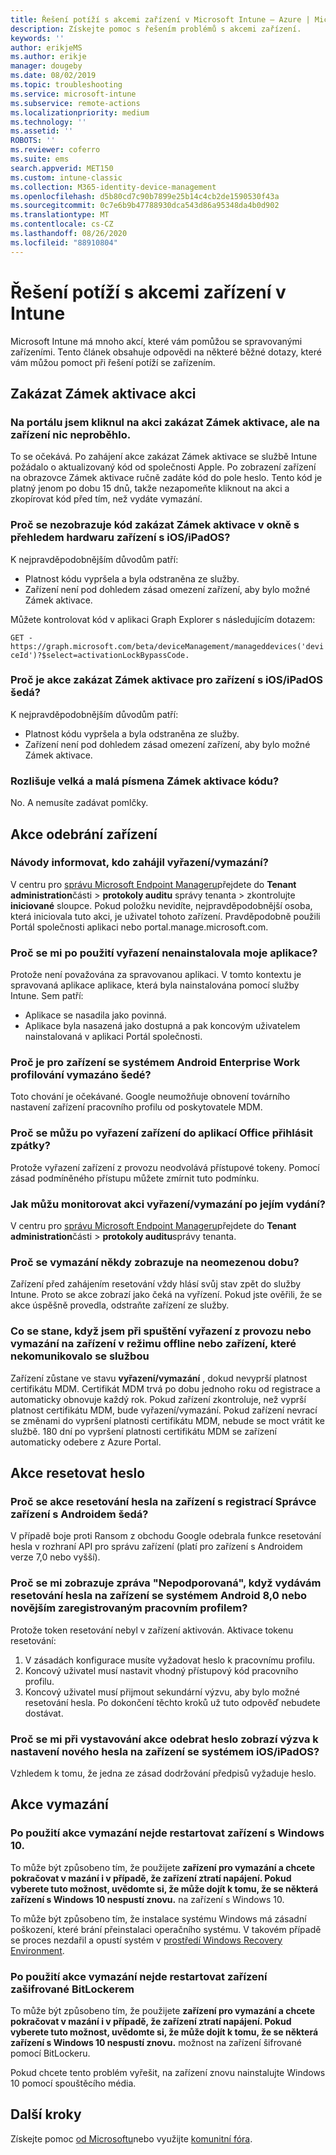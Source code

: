 ```yaml
---
title: Řešení potíží s akcemi zařízení v Microsoft Intune – Azure | Microsoft Docs
description: Získejte pomoc s řešením problémů s akcemi zařízení.
keywords: ''
author: erikjeMS
ms.author: erikje
manager: dougeby
ms.date: 08/02/2019
ms.topic: troubleshooting
ms.service: microsoft-intune
ms.subservice: remote-actions
ms.localizationpriority: medium
ms.technology: ''
ms.assetid: ''
ROBOTS: ''
ms.reviewer: coferro
ms.suite: ems
search.appverid: MET150
ms.custom: intune-classic
ms.collection: M365-identity-device-management
ms.openlocfilehash: d5b80cd7c90b7899e25b14c4cb2de1590530f43a
ms.sourcegitcommit: 0c7e6b9b47788930dca543d86a95348da4b0d902
ms.translationtype: MT
ms.contentlocale: cs-CZ
ms.lasthandoff: 08/26/2020
ms.locfileid: "88910804"
---
```

# <a name="troubleshoot-device-actions-in-intune"></a>Řešení potíží s akcemi zařízení v Intune

Microsoft Intune má mnoho akcí, které vám pomůžou se spravovanými zařízeními. Tento článek obsahuje odpovědi na některé běžné dotazy, které vám můžou pomoct při řešení potíží se zařízením.

## <a name="disable-activation-lock-action"></a>Zakázat Zámek aktivace akci

### <a name="i-clicked-the-disable-activation-lock-action-in-the-portal-but-nothing-happened-on-the-device"></a>Na portálu jsem kliknul na akci zakázat Zámek aktivace, ale na zařízení nic neproběhlo.
To se očekává. Po zahájení akce zakázat Zámek aktivace se službě Intune požádalo o aktualizovaný kód od společnosti Apple. Po zobrazení zařízení na obrazovce Zámek aktivace ručně zadáte kód do pole heslo. Tento kód je platný jenom po dobu 15 dnů, takže nezapomeňte kliknout na akci a zkopírovat kód před tím, než vydáte vymazání.

### <a name="why-dont-i-see-the-disable-activation-lock-code-in-the-hardware-overview-blade-of-my-iosipados-device"></a>Proč se nezobrazuje kód zakázat Zámek aktivace v okně s přehledem hardwaru zařízení s iOS/iPadOS?
K nejpravděpodobnějším důvodům patří:
- Platnost kódu vypršela a byla odstraněna ze služby.
- Zařízení není pod dohledem zásad omezení zařízení, aby bylo možné Zámek aktivace.

Můžete kontrolovat kód v aplikaci Graph Explorer s následujícím dotazem:

```GET - https://graph.microsoft.com/beta/deviceManagement/manageddevices('deviceId')?$select=activationLockBypassCode.```

### <a name="why-is-the-disable-activation-lock-action-greyed-out-for-my-iosipados-device"></a>Proč je akce zakázat Zámek aktivace pro zařízení s iOS/iPadOS šedá?
K nejpravděpodobnějším důvodům patří: 
- Platnost kódu vypršela a byla odstraněna ze služby.
- Zařízení není pod dohledem zásad omezení zařízení, aby bylo možné Zámek aktivace.

### <a name="is-the-disable-activation-lock-code-case-sensitive"></a>Rozlišuje velká a malá písmena Zámek aktivace kódu?
No. A nemusíte zadávat pomlčky.

## <a name="remove-devices-action"></a>Akce odebrání zařízení

### <a name="how-do-i-tell-who-started-a-retirewipe"></a>Návody informovat, kdo zahájil vyřazení/vymazání?
V centru pro [správu Microsoft Endpoint Manageru](https://go.microsoft.com/fwlink/?linkid=2109431)přejdete do **Tenant administration**části  >  **protokoly auditu** správy tenanta > zkontrolujte **iniciované** sloupce.
Pokud položku nevidíte, nejpravděpodobnější osoba, která iniciovala tuto akci, je uživatel tohoto zařízení. Pravděpodobně použili Portál společnosti aplikaci nebo portal.manage.microsoft.com.

### <a name="why-wasnt-my-application-uninstalled-after-using-retire"></a>Proč se mi po použití vyřazení nenainstalovala moje aplikace?
Protože není považována za spravovanou aplikaci. V tomto kontextu je spravovaná aplikace aplikace, která byla nainstalována pomocí služby Intune. Sem patří:
- Aplikace se nasadila jako povinná.
- Aplikace byla nasazená jako dostupná a pak koncovým uživatelem nainstalovaná v aplikaci Portál společnosti.

### <a name="why-is-wipe-grayed-out-for-android-enterprise-work-profile-devices"></a>Proč je pro zařízení se systémem Android Enterprise Work profilování vymazáno šedé?
Toto chování je očekávané. Google neumožňuje obnovení továrního nastavení zařízení pracovního profilu od poskytovatele MDM.

### <a name="why-can-i-sign-back-into-my-office-apps-after-my-device-was-retired"></a>Proč se můžu po vyřazení zařízení do aplikací Office přihlásit zpátky?
Protože vyřazení zařízení z provozu neodvolává přístupové tokeny. Pomocí zásad podmíněného přístupu můžete zmírnit tuto podmínku.

### <a name="how-can-i-monitor-a-retirewipe-action-after-it-was-issued"></a>Jak můžu monitorovat akci vyřazení/vymazání po jejím vydání?
V centru pro [správu Microsoft Endpoint Manageru](https://go.microsoft.com/fwlink/?linkid=2109431)přejdete do **Tenant administration**části  >  **protokoly auditu**správy tenanta.

### <a name="why-do-wipes-sometimes-show-as-pending-indefinitely"></a>Proč se vymazání někdy zobrazuje na neomezenou dobu?
Zařízení před zahájením resetování vždy hlásí svůj stav zpět do služby Intune. Proto se akce zobrazí jako čeká na vyřízení. Pokud jste ověřili, že se akce úspěšně provedla, odstraňte zařízení ze služby.

### <a name="what-happens-if-i-start-a-retirewipe-on-an-offline-device-or-a-device-that-hasnt-communicated-with-the-service-in-a-while"></a>Co se stane, když jsem při spuštění vyřazení z provozu nebo vymazání na zařízení v režimu offline nebo zařízení, které nekomunikovalo se službou
Zařízení zůstane ve stavu **vyřazení/vymazání** , dokud nevyprší platnost certifikátu MDM. Certifikát MDM trvá po dobu jednoho roku od registrace a automaticky obnovuje každý rok. Pokud zařízení zkontroluje, než vyprší platnost certifikátu MDM, bude vyřazení/vymazání. Pokud zařízení nevrací se změnami do vypršení platnosti certifikátu MDM, nebude se moct vrátit ke službě. 180 dní po vypršení platnosti certifikátu MDM se zařízení automaticky odebere z Azure Portal.


## <a name="reset-passcode-action"></a>Akce resetovat heslo

### <a name="why-is-the-reset-passcode-action-greyed-out-on-my-android-device-admin-enrolled-device"></a>Proč se akce resetování hesla na zařízení s registrací Správce zařízení s Androidem šedá?
V případě boje proti Ransom z obchodu Google odebrala funkce resetování hesla v rozhraní API pro správu zařízení (platí pro zařízení s Androidem verze 7,0 nebo vyšší).

### <a name="why-do-i-get-a-not-supported-message-when-i-issue-a-passcode-reset-to-my-android-80-or-later-work-profile-enrolled-device"></a>Proč se mi zobrazuje zpráva "Nepodporovaná", když vydávám resetování hesla na zařízení se systémem Android 8,0 nebo novějším zaregistrovaným pracovním profilem?
Protože token resetování nebyl v zařízení aktivován. Aktivace tokenu resetování:
1. V zásadách konfigurace musíte vyžadovat heslo k pracovnímu profilu.
2. Koncový uživatel musí nastavit vhodný přístupový kód pracovního profilu.
3. Koncový uživatel musí přijmout sekundární výzvu, aby bylo možné resetování hesla.
Po dokončení těchto kroků už tuto odpověď nebudete dostávat.

### <a name="why-am-i-prompted-to-set-a-new-passcode-on-my-iosipados-device-when-i-issue-the-remove-passcode-action"></a>Proč se mi při vystavování akce odebrat heslo zobrazí výzva k nastavení nového hesla na zařízení se systémem iOS/iPadOS?
Vzhledem k tomu, že jedna ze zásad dodržování předpisů vyžaduje heslo.


## <a name="wipe-action"></a>Akce vymazání

### <a name="i-cant-restart-a-windows-10-device-after-using-the-wipe-action"></a>Po použití akce vymazání nejde restartovat zařízení s Windows 10.
To může být způsobeno tím, že použijete **zařízení pro vymazání a chcete pokračovat v mazání i v případě, že zařízení ztratí napájení. Pokud vyberete tuto možnost, uvědomte si, že může dojít k tomu, že se některá zařízení s Windows 10 nespustí znovu.** na zařízení s Windows 10.

To může být způsobeno tím, že instalace systému Windows má zásadní poškození, které brání přeinstalaci operačního systému. V takovém případě se proces nezdařil a opustí systém v [prostředí Windows Recovery Environment]( /windows-hardware/manufacture/desktop/windows-recovery-environment--windows-re--technical-reference).

### <a name="i-cant-restart-a-bitlocker-encrypted-device-after-using-the-wipe-action"></a>Po použití akce vymazání nejde restartovat zařízení zašifrované BitLockerem
To může být způsobeno tím, že použijete **zařízení pro vymazání a chcete pokračovat v mazání i v případě, že zařízení ztratí napájení. Pokud vyberete tuto možnost, uvědomte si, že může dojít k tomu, že se některá zařízení s Windows 10 nespustí znovu.** možnost na zařízení šifrované pomocí BitLockeru.

Pokud chcete tento problém vyřešit, na zařízení znovu nainstalujte Windows 10 pomocí spouštěcího média.


## <a name="next-steps"></a>Další kroky

Získejte pomoc [od Microsoftu](../fundamentals/get-support.md)nebo využijte [komunitní fóra](https://social.technet.microsoft.com/Forums/en-US/home?category=microsoftintune).
